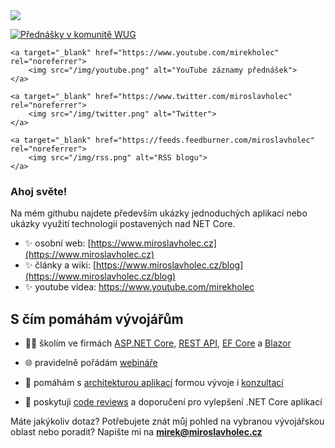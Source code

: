 <img align="center" src="https://github-readme-stats.vercel.app/api/top-langs/?username=mholec&layout=compact" />

<p>
    <a target="_blank" href="https://wug.cz/prednasejici/195-Miroslav-Holec" rel="noreferrer">
        <img src="/img/wug.png" alt="Přednášky v komunitě WUG">
    </a>

    <a target="_blank" href="https://www.youtube.com/mirekholec" rel="noreferrer">
        <img src="/img/youtube.png" alt="YouTube záznamy přednášek">
    </a>

    <a target="_blank" href="https://www.twitter.com/miroslavholec" rel="noreferrer">
        <img src="/img/twitter.png" alt="Twitter">
    </a>

    <a target="_blank" href="https://feeds.feedburner.com/miroslavholec" rel="noreferrer">
        <img src="/img/rss.png" alt="RSS blogu">
    </a>

    
</p>


### Ahoj světe!

Na mém githubu najdete především ukázky jednoduchých aplikací nebo ukázky využití technologií postavených nad NET Core.

- ✨ osobní web: [https://www.miroslavholec.cz](https://www.miroslavholec.cz)
- ✨ články a wiki: [https://www.miroslavholec.cz/blog](https://www.miroslavholec.cz/blog)
- ✨ youtube videa: https://www.youtube.com/mirekholec



## S čím pomáhám vývojářům

- 👨‍🎓 školím ve firmách [ASP.NET Core](https://www.miroslavholec.cz/skoleni/vyvoj-aplikaci-v-asp-net-core), [REST API](https://www.miroslavholec.cz/skoleni/asp-net-core-rest-api), [EF Core](https://www.miroslavholec.cz/skoleni/entity-framework-core) a [Blazor](https://www.miroslavholec.cz/skoleni/blazor-server-web-assembly)

- 🌐 pravidelně pořádám [webináře](https://www.miroslavholec.cz/webinare)

- 🤝 pomáhám s [architekturou aplikací](https://www.miroslavholec.cz/architektura-rest-api) formou vývoje i [konzultací](https://www.miroslavholec.cz/konzultace)

- 🤝 poskytuji [code reviews](https://www.miroslavholec.cz/konzultace) a doporučení pro vylepšení .NET Core aplikací

  

Máte jakýkoliv dotaz? Potřebujete znát můj pohled na vybranou vývojářskou oblast nebo poradit? Napište mi na **mirek@miroslavholec.cz**
